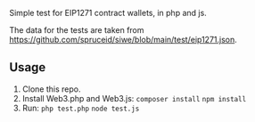 Simple test for EIP1271 contract wallets, in php and js.

The data for the tests are taken from https://github.com/spruceid/siwe/blob/main/test/eip1271.json.

## Usage ##
1) Clone this repo.
2) Install Web3.php and Web3.js:
`composer install`
`npm install`
3) Run:
`php test.php`
`node test.js`
